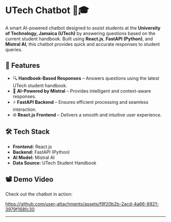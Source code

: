 # UTech Chatbot 🤖🎓  

A smart AI-powered chatbot designed to assist students at the **University of Technology, Jamaica (UTech)** by answering questions based on the current student handbook. Built using **React.js**, **FastAPI (Python)**, and **Mistral AI**, this chatbot provides quick and accurate responses to student queries.  

## 🚀 Features  
- 🔍 **Handbook-Based Responses** – Answers questions using the latest UTech student handbook.  
- 🧠 **AI-Powered by Mistral** – Provides intelligent and context-aware responses.  
- ⚡ **FastAPI Backend** – Ensures efficient processing and seamless interaction.  
- 🌐 **React.js Frontend** – Delivers a smooth and intuitive user experience.  

## 🛠 Tech Stack  
- **Frontend:** React.js  
- **Backend:** FastAPI (Python)  
- **AI Model:** Mistral AI  
- **Data Source:** UTech Student Handbook  

## 📽️ Demo Video  
Check out the chatbot in action: 




https://github.com/user-attachments/assets/f9f20b2b-2acd-4a66-8921-3979f168fc30




---

